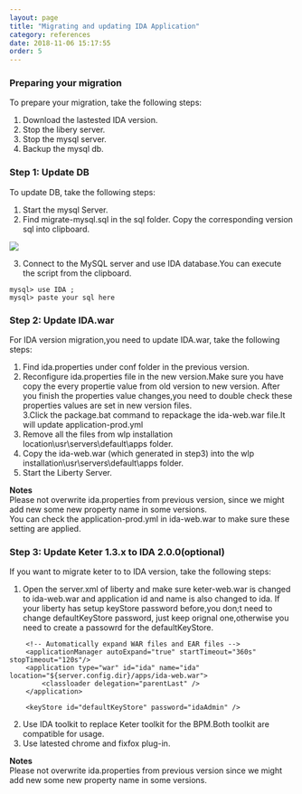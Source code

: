 ```yaml
---
layout: page
title: "Migrating and updating IDA Application"
category: references
date: 2018-11-06 15:17:55
order: 5
---
```


### Preparing your migration

To prepare your migration, take the following steps:  

1. Download the lastested IDA version.
2. Stop the libery server.  
3. Stop the mysql server.  
4. Backup the mysql db.    

### Step 1: Update DB

To update DB, take the following steps: 

1. Start the mysql Server.  
2. Find migrate-mysql.sql in the sql folder. Copy the corresponding version sql into clipboard.   

![][mysqlmigration]   

3. Connect to the MySQL server and use IDA database.You can execute the script from the  clipboard. 

``` 
mysql> use IDA ;   
mysql> paste your sql here   
```    

### Step 2: Update IDA.war   

For IDA version migration,you need to update IDA.war, take the following steps: 

1. Find  ida.properties under conf folder in the previous version.
2. Reconfigure  ida.properties file in the new version.Make sure you have copy the every propertie value from old version to new version. After you finish the properties value changes,you need to double check these properties values are set in new version files.   
3.Click the package.bat command to repackage the ida-web.war file.It will update application-prod.yml
4. Remove all the files from wlp installation location\usr\servers\default\apps folder.     
5. Copy the ida-web.war (which generated in step3) into the wlp installation\usr\servers\default\apps folder.    
6. Start the Liberty Server.  

 **Notes**     
 Please not overwrite ida.properties from previous version, since we might add new some new property name  in some versions.  
 You can check the application-prod.yml in ida-web.war to make sure these setting are applied.


### Step 3: Update Keter 1.3.x to IDA 2.0.0(optional)

If you want to migrate keter to to IDA version, take the following steps:     

1. Open the server.xml of liberty and make sure keter-web.war is changed to ida-web.war and application id and name is also changed 
to ida. If your liberty has setup keyStore password before,you don;t need to change defaultKeyStore password, just keep orignal one,otherwise you need to create a passowrd for the defaultKeyStore.            
   

```                     
    <!-- Automatically expand WAR files and EAR files -->
    <applicationManager autoExpand="true" startTimeout="360s" stopTimeout="120s"/> 
	<application type="war" id="ida" name="ida" location="${server.config.dir}/apps/ida-web.war">
		<classloader delegation="parentLast" />
    </application>
	
	<keyStore id="defaultKeyStore" password="idaAdmin" />

``` 
2. Use IDA toolkit to replace Keter toolkit for the BPM.Both toolkit are compatible for usage.      
3. Use latested chrome and fixfox plug-in.       

 **Notes**     
 Please not overwrite ida.properties from previous version since we might add new some new property name  in some versions.   

[yamlmigration]: ../images/install/productionyaml.png
[mysqlmigration]: ../images/install/mysqlmigration.png
